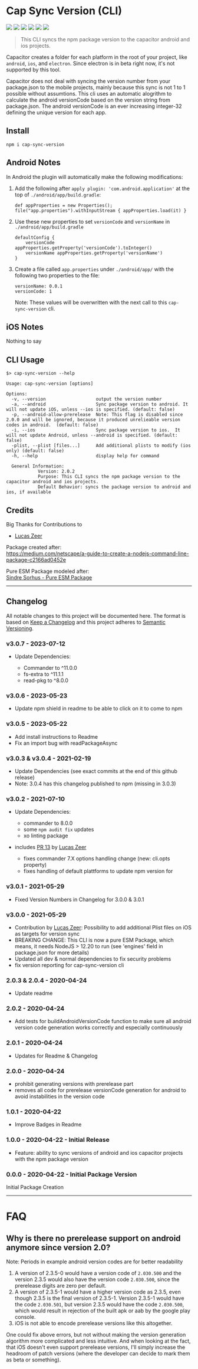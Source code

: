 # Cap Sync Version (CLI)

[![](https://img.shields.io/npm/v/cap-sync-version/latest)](https://www.npmjs.com/package/cap-sync-version)
![](https://img.shields.io/npm/l/cap-sync-version)
![](https://img.shields.io/snyk/vulnerabilities/npm/cap-sync-version)
![](https://img.shields.io/badge/code_style-XO%2BPrettier-00eaf0)
![](https://img.shields.io/badge/released_with-np-lightgrey)
![](https://img.shields.io/badge/badges_from-shields.io-brightgreen)

> This CLI syncs the npm package version to the capacitor android and ios projects.

Capacitor creates a folder for each platform in the root of your project, like `android`, `ios`, and `electron`.
Since electron is in beta right now, it's not supported by this tool.

Capacitor does not deal with syncing the version number from your package.json to the mobile projects,
mainly because this sync is not 1 to 1 possible without assumtions.
This cli uses an automatic alogrithm to calculate the android versionCode based on the version string from package.json.
The android versionCode is an ever increasing integer-32 defining the unique version for each app.

## Install

```
npm i cap-sync-version
```

## Android Notes

In Android the plugin will automatically make the following modifications:

1. Add the following after `apply plugin: 'com.android.application'` at the top of `./android/app/build.gradle`:
    ```
    def appProperties = new Properties();
    file("app.properties").withInputStream { appProperties.load(it) }
    ```

2. Use these new properties to set `versionCode` and `versionName` in `./android/app/build.gradle`

    ```
    defaultConfig {
        versionCode appProperties.getProperty('versionCode').toInteger()
        versionName appProperties.getProperty('versionName')
    }
    ```
3. Create a file called `app.properties` under `./android/app/` with the following two properties to the file:

    ```
    versionName: 0.0.1
    versionCode: 1
    ```

    Note: These values will be overwritten with the next call to this `cap-sync-version` cli.


## iOS Notes

Nothing to say

## CLI Usage

```
$> cap-sync-version --help

Usage: cap-sync-version [options]

Options:
  -v, --version                   output the version number
  -a, --android                   Sync package version to android. It will not update iOS, unless --ios is specified. (default: false)
  -p, --android-allow-prerelease  Note: This flag is disabled since 2.0.0 and will be ignored, because it produced unrelieable version codes in android.  (default: false)
  -i, --ios                       Sync package version to ios.  It will not update Android, unless --android is specified. (default: false)
  -plist, --plist [files...]      Add additional plists to modify (ios only) (default: false)
  -h, --help                      display help for command

  General Information:
            Version: 2.0.2
            Purpose: This CLI syncs the npm package version to the capacitor android and ios projects.
            Default Behavior: syncs the package version to android and ios, if available

```

## Credits

Big Thanks for Contributions to

-   [Lucas Zeer](https://github.com/Lucaszw)

Package created after:  
 https://medium.com/netscape/a-guide-to-create-a-nodejs-command-line-package-c2166ad0452e

Pure ESM Package modeled after:  
[Sindre Sorhus - Pure ESM Package](https://gist.github.com/sindresorhus/a39789f98801d908bbc7ff3ecc99d99c#pure-esm-package)

---

## Changelog

All notable changes to this project will be documented here.
The format is based on [Keep a Changelog](http://keepachangelog.com/en/1.0.0/)
and this project adheres to [Semantic Versioning](http://semver.org/spec/v2.0.0.html).

### v3.0.7 - 2023-07-12

- Update Dependencies: 
  
  - Commander to ^11.0.0
  - fs-extra to ^11.1.1
  - read-pkg to ^8.0.0

### v3.0.6 - 2023-05-23

- Update npm shield in readme to be able to click on it to come to npm

### v3.0.5 - 2023-05-22

-   Add install instructions to Readme
-   Fix an import bug with readPackageAsync

### v3.0.3 & v3.0.4 - 2021-02-19

-   Update Dependencies (see exact commits at the end of this github release)
-   Note: 3.0.4 has this changelog published to npm (missing in 3.0.3)

### v3.0.2 - 2021-07-10

-   Update Dependencies:

    -   commander to 8.0.0
    -   some `npm audit fix` updates
    -   xo linting package

-   includes [PR 13](https://github.com/bjesuiter/capacitor-sync-version-cli/pull/13) by [Lucas Zeer](https://github.com/Lucaszw)
    -   fixes commander 7.X options handling change (new: cli.opts property)
    -   fixes handling of default plattforms to update npm version for

### v3.0.1 - 2021-05-29

-   Fixed Version Numbers in Changelog for 3.0.0 & 3.0.1

### v3.0.0 - 2021-05-29

-   Contribution by [Lucas Zeer](https://github.com/Lucaszw):
    Possibility to add additional Plist files on iOS as targets for version sync
-   BREAKING CHANGE: This CLI is now a pure ESM Package, which means, it needs NodeJS > 12.20 to run
    (see 'engines' field in package.json for more details)
-   Updated all dev & normal dependencies to fix security problems
-   fix version reporting for cap-sync-version cli

### 2.0.3 & 2.0.4 - 2020-04-24

-   Update readme

### 2.0.2 - 2020-04-24

-   Add tests for buildAndroidVersionCode function to make sure all android version code generation works correctly and especially continuously

### 2.0.1 - 2020-04-24

-   Updates for Readme & Changelog

### 2.0.0 - 2020-04-24

-   prohibit generating versions with prerelease part
-   removes all code for prerelease versionCode generation for android to avoid instabilities in the version code

### 1.0.1 - 2020-04-22

-   Improve Badges in Readme

### 1.0.0 - 2020-04-22 - Initial Release

-   Feature: ability to sync versions of android and ios capacitor projects with the npm package version

### 0.0.0 - 2020-04-22 - Initial Package Version

Initial Package Creation

---

# FAQ

## Why is there no prerelease support on android anymore since version 2.0?

Note: Periods in example android version codes are for better readability

1. A version of 2.3.5-0 would have a version code of `2.030.500`
   and the version 2.3.5 would also have the version code `2.030.500`, since the prerelease digits are zero per default.
2. A version of 2.3.5-1 would have a higher version code as 2.3.5, even though 2.3.5 is the final version of 2.3.5-1.
   Version 2.3.5-1 would have the code `2.030.501`, but version 2.3.5 would have the code `2.030.500`, which would result in rejection of the built apk or aab by the google play console.
3. iOS is not able to encode prerelease versions like this altogether.

One could fix above errors, but not without making the version generation algorithm more complicated and less intuitive.
And when looking at the fact, that iOS doesn't even support prerelease versions, I'll simply increase the headroom of patch versions (where the developer can decide to mark them as beta or something).
